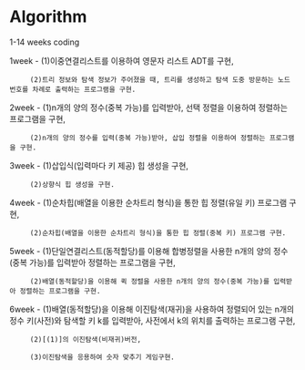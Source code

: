 # Algorithm
1-14 weeks coding

1week - (1)이중연결리스트를 이용하여 영문자 리스트 ADT를 구현,

         (2)트리 정보와 탐색 정보가 주어졌을 때, 트리를 생성하고 탐색 도중 방문하는 노드 번호를 차례로 출력하는 프로그램을 구현.

2week - (1)n개의 양의 정수(중복 가능)를 입력받아, 선택 정렬을 이용하여 정렬하는 프로그램을 구현,

         (2)n개의 양의 정수를 입력(중복 가능)받아, 삽입 정렬을 이용하여 정렬하는 프로그램을 구현.
      
3week - (1)삽입식(입력마다 키 제공) 힙 생성을 구현,

         (2)상향식 힙 생성을 구현.

4week - (1)순차힙(배열을 이용한 순차트리 형식)을 통한 힙 정렬(유일 키) 프로그램 구현,

         (2)순차힙(배열을 이용한 순차트리 형식)을 통한 힙 정렬(중복 키) 프로그램 구현.
        
5week - (1)단일연결리스트(동적할당)를 이용해 합병정렬을 사용한 n개의 양의 정수(중복 가능)를 입력받아 정렬하는 프로그램을 구현,

         (2)배열(동적할당)을 이용해 퀵 정렬을 사용한 n개의 양의 정수(중복 가능)를 입력받아 정렬하는 프로그램을 구현.
     
6week - (1)배열(동적할당)을 이용해 이진탐색(재귀)을 사용하여 정렬되어 있는 n개의 정수 키(사전)와 탐색할 키 k를 입력받아, 사전에서 k의 위치를 출력하는 프로그램 구현,

         (2)[(1)]의 이진탐색(비재귀)버전,
        
         (3)이진탐색을 응용하여 숫자 맞추기 게임구현.
